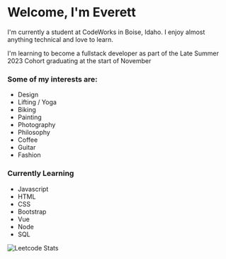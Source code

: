 # Welcome, I'm Everett

I'm currently a student at CodeWorks in Boise, Idaho. I enjoy almost anything technical and love to learn.

I'm learning to become a fullstack developer as part of the Late Summer 2023 Cohort graduating at the start of November

### Some of my interests are: 
- Design
- Lifting / Yoga
- Biking
- Painting
- Photography 
- Philosophy 
- Coffee
- Guitar 
- Fashion

### Currently Learning
- Javascript
- HTML
- CSS
- Bootstrap
- Vue
- Node
- SQL

![Leetcode Stats](https://leetcard.jacoblin.cool/everettsmith928?theme=dark)


<!--
**everettsmith928/everettsmith928** is a ✨ _special_ ✨ repository because its `README.md` (this file) appears on your GitHub profile.

Here are some ideas to get you started:

- 🔭 I’m currently working on ...
- 🌱 I’m currently learning ...
- 👯 I’m looking to collaborate on ...
- 🤔 I’m looking for help with ...
- 💬 Ask me about ...
- 📫 How to reach me: ...
- 😄 Pronouns: ...
- ⚡ Fun fact: ...
-->
